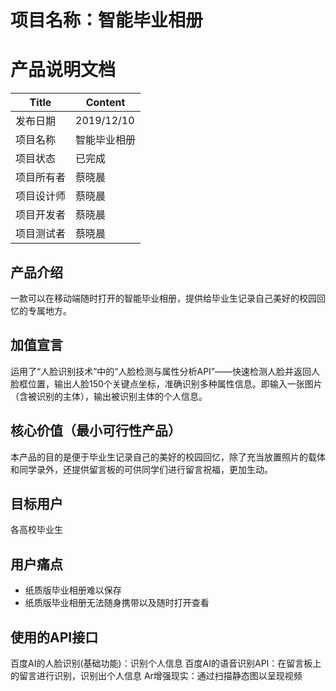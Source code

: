 # 项目名称：智能毕业相册

# 产品说明文档

| Title | Content |
| --- | --- |
| 发布日期| 2019/12/10 |
| 项目名称| 智能毕业相册 |
| 项目状态| 已完成 |
| 项目所有者| 蔡晓晨 |
| 项目设计师| 蔡晓晨 |
| 项目开发者| 蔡晓晨 |
| 项目测试者| 蔡晓晨|

## 产品介绍
一款可以在移动端随时打开的智能毕业相册，提供给毕业生记录自己美好的校园回忆的专属地方。

## 加值宣言
运用了“人脸识别技术”中的“人脸检测与属性分析API”——快速检测人脸并返回人脸框位置，输出人脸150个关键点坐标，准确识别多种属性信息。即输入一张图片（含被识别的主体），输出被识别主体的个人信息。

## 核心价值（最小可行性产品）
本产品的目的是便于毕业生记录自己的美好的校园回忆，除了充当放置照片的载体和同学录外，还提供留言板的可供同学们进行留言祝福，更加生动。

## 目标用户
各高校毕业生

## 用户痛点
* 纸质版毕业相册难以保存
* 纸质版毕业相册无法随身携带以及随时打开查看


## 使用的API接口
百度AI的人脸识别(基础功能)：识别个人信息
百度AI的语音识别API：在留言板上的留言进行识别，识别出个人信息
Ar增强现实：通过扫描静态图以呈现视频
